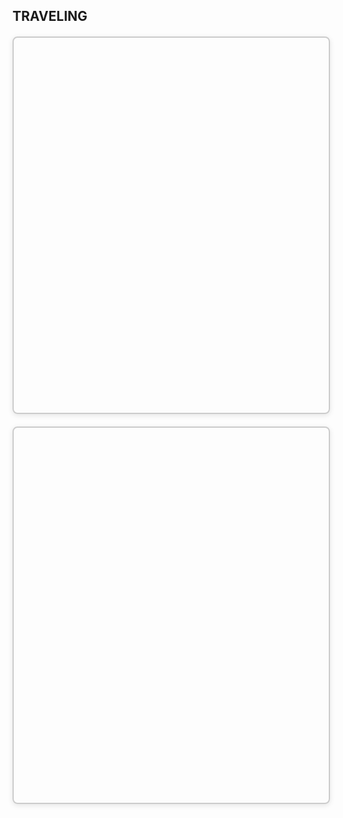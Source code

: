 <!-- map.md 开头，直接写大标题 -->
<h2 id="map-subtitle">
  <i class="bi bi-geo-alt-fill"></i> TRAVELING
</h2>

<!-- 3. 给地图加个边框 -->
<div id="map-container" style="width:100%;height:600px;margin:20px auto;
     border:2px solid #ccc; border-radius:8px; box-shadow:0 2px 8px rgba(0,0,0,0.1);">
</div>
<div id="gallery"      style="margin:20px auto;text-align:center;"></div>

<script>
// …原有的脚本…
</script>


<div id="map-container" style="width:100%; height:600px; margin:0 auto;
     border: 2px solid #ccc; border-radius: 8px; box-shadow: 0 2px 8px rgba(0,0,0,0.1);">
</div>

<div id="gallery"      style="margin:20px auto;text-align:center;"></div>

<script>
// —— 全局状态 ——  
let currentGeo = null;  // 存当前加载的 GeoJSON

// localStorage 里记录已访问省、市
const visited = {
  provinces: JSON.parse(localStorage.getItem('visitedProvinces') || '[]'),
  cities:     JSON.parse(localStorage.getItem('visitedCities')    || '{}')
};

// 初始化 ECharts 实例
const chart = echarts.init(document.getElementById('map-container'));
// 在最顶部或合适位置，紧跟着上面这行之后：
const provinceChart = echarts.init(document.getElementById('province-map-container'));


// 保存状态到 localStorage
function save() {
  localStorage.setItem('visitedProvinces', JSON.stringify(visited.provinces));
  localStorage.setItem('visitedCities',    JSON.stringify(visited.cities));
}

// 生成地图配置  
function optionForMap(mapName, highlighted, level) {
  return {
    title: {
      text: level === 'province'
            ? '中国 —— 点击省份标记已去过'
            : `${mapName} —— 点击城市/县标记已去过`,
      left: 'center'
    },
    tooltip: { trigger: 'item' },
    visualMap: {
      show: false,
      pieces: [{ value:1, label:'已去过', color:'#87CEFA' }],
      categories: ['visited']
    },
    series: [{
      type: 'map',
      map: mapName,
      roam: true,
      emphasis: { label: { show: true } },
      data: highlighted.map(n => ({ name: n, value: 1 }))
    }]
  };
}

// 加载并渲染中国地图  
function loadChina() {
  fetch('/maps/china.json')
    .then(r => r.json())
    .then(geo => {
      currentGeo = geo;
      echarts.registerMap('china', geo);
      chart.setOption(optionForMap('china', visited.provinces, 'province'));
    });
}

// 点击交互：省 → 市／县  
chart.on('click', params => {
  const name = params.name;
  if (!name) return;

  const currentMap = chart.getOption().series[0].map;

  // —— 在中国图上点击省份 ——  
  if (currentMap === 'china') {
    // 切换省份访问状态
    const pi = visited.provinces.indexOf(name);
    if (pi >= 0) visited.provinces.splice(pi,1);
    else visited.provinces.push(name);
    save();
    loadChina();  // 先重绘中国地图以保留高亮

chart.on('click', params => {
  const name = params.name;
  if (!name) return;

  const currentMap = chart.getOption().series[0].map;

  // —— 在中国图上点击省份 ——  
  if (currentMap === 'china') {
    // 切换省份访问状态
    const pi = visited.provinces.indexOf(name);
    if (pi >= 0) visited.provinces.splice(pi,1);
    else visited.provinces.push(name);
    save();
    loadChina();  // 先重绘中国地图以保留中国地图的高亮

    // —— 弹出 Modal 并在里面渲染省级地图 ——  
    const provFile = `${name.toLowerCase()}.json`;
    fetch(`/maps/province/${provFile}`)
      .then(r => r.json())
      .then(geo => {
        currentGeo = geo;
        echarts.registerMap(name, geo);

        // 在 Modal 里渲染： 
        provinceChart.setOption(optionForMap(name, visited.cities[name]||[], 'city'));

        // 打开 Bootstrap Modal
        const modalEl = document.getElementById('provinceMapModal');
        const modal = new bootstrap.Modal(modalEl);
        document.getElementById('provinceMapModalLabel').innerText = `${name} 省级地图`;
        modal.show();
      });

    return;  // 跳出后面“点击市”的逻辑
  }

  // —— 在省级图上点击市／县 ——  
  // （这里保持原逻辑，不需要修改）  
  else {
    const prov = currentMap;
    visited.cities[prov] = visited.cities[prov] || [];
    const arr = visited.cities[prov];
    const ci = arr.indexOf(name);
    if (ci >= 0) arr.splice(ci,1);
    else arr.push(name);
    save();
    provinceChart.setOption(optionForMap(prov, arr, 'city'));

    // 仅当新标记为“已去过”时弹出图集
    if (arr.includes(name)) showGallery(prov, name);
  }
});

  }
  // —— 在省级图上点击市／县 ——  
  else {
    const prov = currentMap;
    visited.cities[prov] = visited.cities[prov] || [];
    const arr = visited.cities[prov];
    const ci = arr.indexOf(name);
    if (ci >= 0) arr.splice(ci,1);
    else arr.push(name);
    save();
    chart.setOption(optionForMap(prov, arr, 'city'));

    // 仅当新标记为“已去过”时弹出图集
    if (arr.includes(name)) showGallery(prov, name);
  }
});

// —— 图集映射 ——  
// key 格式：'省名小写–市级编码'  
const images = {
  'hubei–420100': [
    '/imgs/420100_wuhan_1.jpg',
    '/imgs/420100_wuhan_2.png'
  ],
  'guangdong–440500': [
    '/imgs/440500_shantou_1.jpg',
    '/imgs/440500_shantou_2.png',
    '/imgs/440500_shantou_3.png'
  ],
  'guangdong–445100': [
    '/imgs/445100_chaozhou_1.jpg',
    '/imgs/445100_chaozhou_2.png'
  ],
  'yunnan–530100': [
    '/imgs/530100_kunming_1.jpg'
  ]
  // …根据需要继续补充
};

// 可选：若要从市名自动映射到编码，可维护一张表
const cityCodeMap = {
  'Wuhan':    '420100',
  'Shantou':  '440500',
  'Chaozhou': '445100',
  'Kunming':  '530100'
  // …自己补全
};

// 显示图集  
function showGallery(prov, city) {
  // 先取编码：要么直接 cityCodeMap[city]，要么 city 本身就是编码
  const code = cityCodeMap[city] || city;
  const key = `${prov.toLowerCase()}–${code}`;
  const imgs = images[key] || [];
  document.getElementById('gallery').innerHTML =
    imgs.map(u => 
      `<img src="${u}" style="max-width:80%; margin:10px auto; display:block;
         border:1px solid #ccc;border-radius:4px;">`
    ).join('');
}
<!-- 放在 map.md（或者 index.html）里，位于原有 <div id="gallery"> ... </div> 之后 -->
<!-- ——— Bootstrap 省级地图 Modal 开始 ——— -->
<div class="modal fade" id="provinceMapModal" tabindex="-1" aria-labelledby="provinceMapModalLabel" aria-hidden="true">
  <div class="modal-dialog modal-xl modal-dialog-centered" style="max-width: 90vw;">
    <div class="modal-content">
      <div class="modal-header">
        <h5 class="modal-title" id="provinceMapModalLabel">省级地图</h5>
        <button type="button" class="btn-close" data-bs-dismiss="modal" aria-label="关闭"></button>
      </div>
      <div class="modal-body">
        <!-- 这里放省级地图的 ECharts 容器 -->
        <div id="province-map-container" style="width:100%; height:600px;"></div>
      </div>
    </div>
  </div>
</div>
<!-- ——— Bootstrap 省级地图 Modal 结束 ——— -->

// 启动  
loadChina();
</script>
